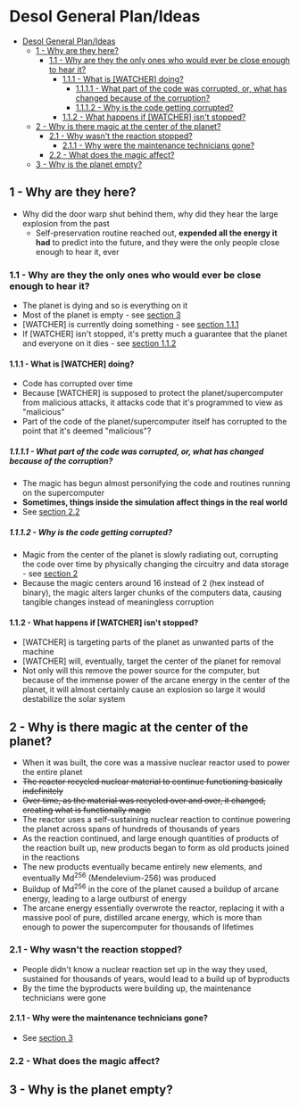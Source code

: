 # Desol General Plan/Ideas

- [Desol General Plan/Ideas](#desol-general-planideas)
  - [1 -  Why are they here?](#1----why-are-they-here)
    - [1.1 - Why are they the only ones who would ever be close enough to hear it?](#11---why-are-they-the-only-ones-who-would-ever-be-close-enough-to-hear-it)
      - [1.1.1 - What is \[WATCHER\] doing?](#111---what-is-watcher-doing)
        - [1.1.1.1 - What part of the code was corrupted, or, what has changed because of the corruption?](#1111---what-part-of-the-code-was-corrupted-or-what-has-changed-because-of-the-corruption)
        - [1.1.1.2 - Why is the code getting corrupted?](#1112---why-is-the-code-getting-corrupted)
      - [1.1.2 - What happens if \[WATCHER\] isn't stopped?](#112---what-happens-if-watcher-isnt-stopped)
  - [2 - Why is there magic at the center of the planet?](#2---why-is-there-magic-at-the-center-of-the-planet)
    - [2.1 - Why wasn't the reaction stopped?](#21---why-wasnt-the-reaction-stopped)
      - [2.1.1 - Why were the maintenance technicians gone?](#211---why-were-the-maintenance-technicians-gone)
    - [2.2 - What does the magic affect?](#22---what-does-the-magic-affect)
  - [3 - Why is the planet empty?](#3---why-is-the-planet-empty)

## 1 -  Why are they here?

- Why did the door warp shut behind them, why did they hear the large explosion from the past
  - Self-preservation routine reached out, **expended all the energy it had** to predict into the future, and they were the only people close enough to hear it, ever

### 1.1 - Why are they the only ones who would ever be close enough to hear it?

- The planet is dying and so is everything on it
- Most of the planet is empty - see [section 3](#3---why-is-the-planet-empty)
- [WATCHER] is currently doing something - see [section 1.1.1](#111---what-is-watcher-doing)
- If [WATCHER] isn't stopped, it's pretty much a guarantee that the planet and everyone on it dies - see [section 1.1.2](#112---what-happens-if-watcher-isnt-stopped)

#### 1.1.1 - What is [WATCHER] doing?

- Code has corrupted over time
- Because [WATCHER] is supposed to protect the planet/supercomputer from malicious attacks, it attacks code that it's programmed to view as "malicious"
- Part of the code of the planet/supercomputer itself has corrupted to the point that it's deemed "malicious"?

##### 1.1.1.1 - What part of the code was corrupted, or, what has changed because of the corruption?

- The magic has begun almost personifying the code and routines running on the supercomputer
- **Sometimes, things inside the simulation affect things in the real world**
- See [section 2.2](#22---what-does-the-magic-affect)
  
##### 1.1.1.2 - Why is the code getting corrupted?

- Magic from the center of the planet is slowly radiating out, corrupting the code over time by physically changing the circuitry and data storage - see [section 2](#2---why-is-there-magic-at-the-center-of-the-planet)
- Because the magic centers around 16 instead of 2 (hex instead of binary), the magic alters larger chunks of the computers data, causing tangible changes instead of meaningless corruption

#### 1.1.2 - What happens if [WATCHER] isn't stopped?

- [WATCHER] is targeting parts of the planet as unwanted parts of the machine
- [WATCHER] will, eventually, target the center of the planet for removal
- Not only will this remove the power source for the computer, but because of the immense power of the arcane energy in the center of the planet, it will almost certainly cause an explosion so large it would destabilize the solar system

## 2 - Why is there magic at the center of the planet?

- When it was built, the core was a massive nuclear reactor used to power the entire planet
- ~~The reactor recycled nuclear material to continue functioning basically indefinitely~~
- ~~Over time, as the material was recycled over and over, it changed, creating what is functionally magic~~
- The reactor uses a self-sustaining nuclear reaction to continue powering the planet across spans of hundreds of thousands of years
- As the reaction continued, and large enough quantities of products of the reaction built up, new products began to form as old products joined in the reactions
- The new products eventually became entirely new elements, and eventually $\text{Md}^{256}$ (Mendelevium-256) was produced
- Buildup of $\text{Md}^{256}$ in the core of the planet caused a buildup of arcane energy, leading to a large outburst of energy
- The arcane energy essentially overwrote the reactor, replacing it with a massive pool of pure, distilled arcane energy, which is more than enough to power the supercomputer for thousands of lifetimes

### 2.1 - Why wasn't the reaction stopped?

- People didn't know a nuclear reaction set up in the way they used, sustained for thousands of years, would lead to a build up of byproducts
- By the time the byproducts were building up, the maintenance technicians were gone

#### 2.1.1 - Why were the maintenance technicians gone?

- See [section 3](#3---why-is-the-planet-empty)

### 2.2 - What does the magic affect?

## 3 - Why is the planet empty?
